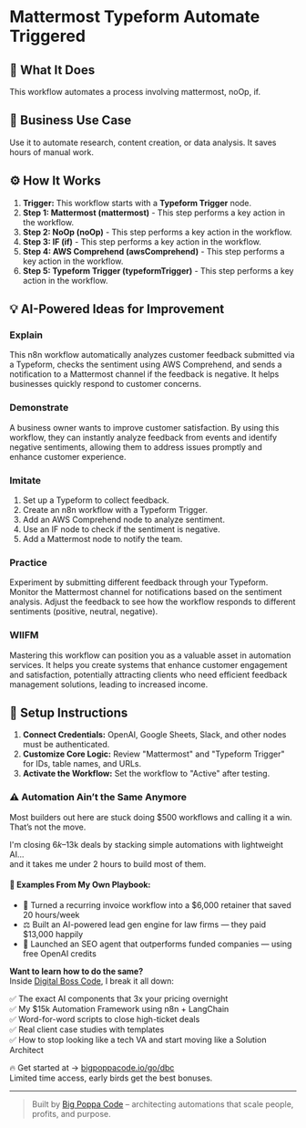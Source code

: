 # Mattermost Typeform Automate Triggered

## 🚀 What It Does
This workflow automates a process involving mattermost, noOp, if.

## 💼 Business Use Case
Use it to automate research, content creation, or data analysis. It saves hours of manual work.

## ⚙️ How It Works
1.  **Trigger:** This workflow starts with a **Typeform Trigger** node.
2. **Step 1: Mattermost (mattermost)** - This step performs a key action in the workflow.
3. **Step 2: NoOp (noOp)** - This step performs a key action in the workflow.
4. **Step 3: IF (if)** - This step performs a key action in the workflow.
5. **Step 4: AWS Comprehend (awsComprehend)** - This step performs a key action in the workflow.
6. **Step 5: Typeform Trigger (typeformTrigger)** - This step performs a key action in the workflow.

## 💡 AI-Powered Ideas for Improvement
### Explain
This n8n workflow automatically analyzes customer feedback submitted via a Typeform, checks the sentiment using AWS Comprehend, and sends a notification to a Mattermost channel if the feedback is negative. It helps businesses quickly respond to customer concerns.

### Demonstrate
A business owner wants to improve customer satisfaction. By using this workflow, they can instantly analyze feedback from events and identify negative sentiments, allowing them to address issues promptly and enhance customer experience.

### Imitate
1. Set up a Typeform to collect feedback.
2. Create an n8n workflow with a Typeform Trigger.
3. Add an AWS Comprehend node to analyze sentiment.
4. Use an IF node to check if the sentiment is negative.
5. Add a Mattermost node to notify the team.

### Practice
Experiment by submitting different feedback through your Typeform. Monitor the Mattermost channel for notifications based on the sentiment analysis. Adjust the feedback to see how the workflow responds to different sentiments (positive, neutral, negative).

### WIIFM
Mastering this workflow can position you as a valuable asset in automation services. It helps you create systems that enhance customer engagement and satisfaction, potentially attracting clients who need efficient feedback management solutions, leading to increased income.

## 🔧 Setup Instructions
1. **Connect Credentials:** OpenAI, Google Sheets, Slack, and other nodes must be authenticated.
2. **Customize Core Logic:** Review "Mattermost" and "Typeform Trigger" for IDs, table names, and URLs.
3. **Activate the Workflow:** Set the workflow to "Active" after testing.

### ⚠️ Automation Ain’t the Same Anymore

Most builders out here are stuck doing $500 workflows and calling it a win.  
That’s not the move.  

I'm closing $6k–$13k deals by stacking simple automations with lightweight AI...  
and it takes me under 2 hours to build most of them.

#### 🧠 Examples From My Own Playbook:
- 🔁 Turned a recurring invoice workflow into a $6,000 retainer that saved 20 hours/week  
- ⚖️ Built an AI-powered lead gen engine for law firms — they paid $13,000 happily  
- 🚀 Launched an SEO agent that outperforms funded companies — using free OpenAI credits  

**Want to learn how to do the same?**  
Inside [Digital Boss Code](https://bigpoppacode.io/go/dbc), I break it all down:

✅ The exact AI components that 3x your pricing overnight  
✅ My $15k Automation Framework using n8n + LangChain  
✅ Word-for-word scripts to close high-ticket deals  
✅ Real client case studies with templates  
✅ How to stop looking like a tech VA and start moving like a Solution Architect  

🔥 Get started at → [bigpoppacode.io/go/dbc](https://bigpoppacode.io/go/dbc)  
Limited time access, early birds get the best bonuses.

---
> Built by [Big Poppa Code](https://bigpoppacode.io) – architecting automations that scale people, profits, and purpose.
